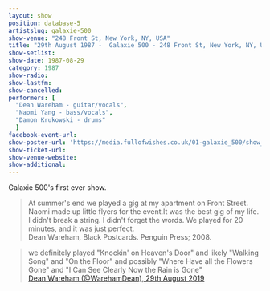 ```yaml
---
layout: show
position: database-5
artistslug: galaxie-500
show-venue: "248 Front St, New York, NY, USA"
title: "29th August 1987 -  Galaxie 500 - 248 Front St, New York, NY, USA"
show-setlist:
show-date: 1987-08-29
category: 1987
show-radio:
show-lastfm:
show-cancelled:
performers: [
  "Dean Wareham - guitar/vocals",
  "Naomi Yang - bass/vocals",
  "Damon Krukowski - drums"
  ]
facebook-event-url:
show-poster-url: 'https://media.fullofwishes.co.uk/01-galaxie_500/show_assets/1987-08-29/19870829_galaxie500.jpg'
show-ticket-url:
show-venue-website:
show-additional:
---
```

<p>Galaxie 500's first ever show.</p>

<blockquote>At summer's end we played a gig at my apartment on Front Street. Naomi made up little flyers for the event.It was the best gig of my life. I didn't break a string. I didn't forget the words. We played for 20 minutes, and it was just perfect.
<footer>Dean Wareham, Black Postcards. Penguin Press; 2008.</footer></blockquote>

<blockquote>we definitely played &quot;Knockin&#39; on Heaven&#39;s Door&quot; and likely &quot;Walking Song&quot; and &quot;On the Floor&quot; and possibly &quot;Where Have all the Flowers Gone&quot; and &quot;I Can See Clearly Now the Rain is Gone&quot; 
<footer><a href="https://twitter.com/WarehamDean/status/1167208225759883264?ref_src=twsrc%5Etfw">Dean Wareham (@WarehamDean), 29th August 2019</a></footer></blockquote>
